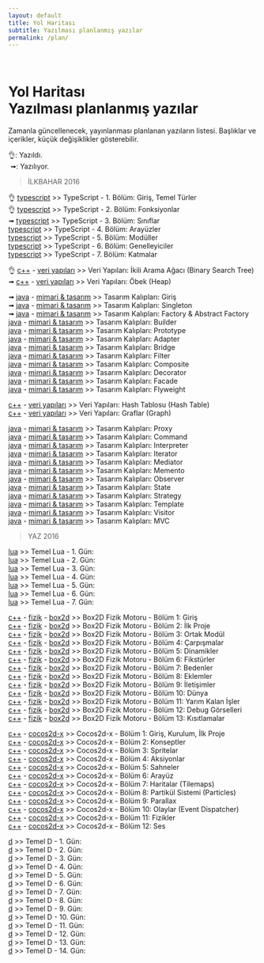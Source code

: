```yaml
---
layout: default
title: Yol Haritası
subtitle: Yazılması planlanmış yazılar
permalink: /plan/
---
```


<br/>
<h1 class="page-title">
    <div class="page-title__text">Yol Haritası</div>
    <div class="page-title__subtitle">
    Yazılması planlanmış yazılar
    </div>
</h1>

Zamanla güncellenecek, yayınlanması planlanan yazıların listesi. Başlıklar ve içerikler, küçük değişiklikler gösterebilir.  

👌: Yazıldı.  
&nbsp;➟: Yazılıyor.  

> İLKBAHAR 2016

👌 [typescript][cTS] >> TypeScript - 1. Bölüm: Giriş, Temel Türler  
👌 [typescript][cTS] >> TypeScript - 2. Bölüm: Fonksiyonlar  
➟ [typescript][cTS] >> TypeScript - 3. Bölüm: Sınıflar  
[typescript][cTS] >> TypeScript - 4. Bölüm: Arayüzler  
[typescript][cTS] >> TypeScript - 5. Bölüm: Modüller  
[typescript][cTS] >> TypeScript - 6. Bölüm: Genelleyiciler  
[typescript][cTS] >> TypeScript - 7. Bölüm: Katmalar  

👌 [c++][cCPP] - [veri yapıları][cVY] >> Veri Yapıları: İkili Arama Ağacı (Binary Search Tree)  
➟ [c++][cCPP] - [veri yapıları][cVY] >> Veri Yapıları: Öbek (Heap)  

➟ [java][cJAVA] - [mimari & tasarım][cMT] >> Tasarım Kalıpları: Giriş  
➟ [java][cJAVA] - [mimari & tasarım][cMT] >> Tasarım Kalıpları: Singleton  
➟ [java][cJAVA] - [mimari & tasarım][cMT] >> Tasarım Kalıpları: Factory & Abstract Factory  
[java][cJAVA] - [mimari & tasarım][cMT] >> Tasarım Kalıpları: Builder  
[java][cJAVA] - [mimari & tasarım][cMT] >> Tasarım Kalıpları: Prototype  
[java][cJAVA] - [mimari & tasarım][cMT] >> Tasarım Kalıpları: Adapter  
[java][cJAVA] - [mimari & tasarım][cMT] >> Tasarım Kalıpları: Bridge  
[java][cJAVA] - [mimari & tasarım][cMT] >> Tasarım Kalıpları: Filter  
[java][cJAVA] - [mimari & tasarım][cMT] >> Tasarım Kalıpları: Composite  
[java][cJAVA] - [mimari & tasarım][cMT] >> Tasarım Kalıpları: Decorator  
[java][cJAVA] - [mimari & tasarım][cMT] >> Tasarım Kalıpları: Facade  
[java][cJAVA] - [mimari & tasarım][cMT] >> Tasarım Kalıpları: Flyweight  

[c++][cCPP] - [veri yapıları][cVY] >> Veri Yapıları: Hash Tablosu (Hash Table)  
[c++][cCPP] - [veri yapıları][cVY] >> Veri Yapıları: Graflar (Graph)  

[java][cJAVA] - [mimari & tasarım][cMT] >> Tasarım Kalıpları: Proxy   
[java][cJAVA] - [mimari & tasarım][cMT] >> Tasarım Kalıpları: Command  
[java][cJAVA] - [mimari & tasarım][cMT] >> Tasarım Kalıpları: Interpreter  
[java][cJAVA] - [mimari & tasarım][cMT] >> Tasarım Kalıpları: Iterator  
[java][cJAVA] - [mimari & tasarım][cMT] >> Tasarım Kalıpları: Mediator  
[java][cJAVA] - [mimari & tasarım][cMT] >> Tasarım Kalıpları: Memento   
[java][cJAVA] - [mimari & tasarım][cMT] >> Tasarım Kalıpları: Observer  
[java][cJAVA] - [mimari & tasarım][cMT] >> Tasarım Kalıpları: State  
[java][cJAVA] - [mimari & tasarım][cMT] >> Tasarım Kalıpları: Strategy  
[java][cJAVA] - [mimari & tasarım][cMT] >> Tasarım Kalıpları: Template  
[java][cJAVA] - [mimari & tasarım][cMT] >> Tasarım Kalıpları: Visitor   
[java][cJAVA] - [mimari & tasarım][cMT] >> Tasarım Kalıpları: MVC  

> YAZ 2016

[lua][cLUA] >> Temel Lua - 1. Gün:  
[lua][cLUA] >> Temel Lua - 2. Gün:  
[lua][cLUA] >> Temel Lua - 3. Gün:  
[lua][cLUA] >> Temel Lua - 4. Gün:  
[lua][cLUA] >> Temel Lua - 5. Gün:  
[lua][cLUA] >> Temel Lua - 6. Gün:  
[lua][cLUA] >> Temel Lua - 7. Gün:  

[c++][cCPP] - [fizik][cFIZ] - [box2d][cBOX2D] >> Box2D Fizik Motoru - Bölüm 1: Giriş  
[c++][cCPP] - [fizik][cFIZ] - [box2d][cBOX2D] >> Box2D Fizik Motoru - Bölüm 2: İlk Proje  
[c++][cCPP] - [fizik][cFIZ] - [box2d][cBOX2D] >> Box2D Fizik Motoru - Bölüm 3: Ortak Modül  
[c++][cCPP] - [fizik][cFIZ] - [box2d][cBOX2D] >> Box2D Fizik Motoru - Bölüm 4: Çarpışmalar  
[c++][cCPP] - [fizik][cFIZ] - [box2d][cBOX2D] >> Box2D Fizik Motoru - Bölüm 5: Dinamikler  
[c++][cCPP] - [fizik][cFIZ] - [box2d][cBOX2D] >> Box2D Fizik Motoru - Bölüm 6: Fikstürler  
[c++][cCPP] - [fizik][cFIZ] - [box2d][cBOX2D] >> Box2D Fizik Motoru - Bölüm 7: Bedenler  
[c++][cCPP] - [fizik][cFIZ] - [box2d][cBOX2D] >> Box2D Fizik Motoru - Bölüm 8: Eklemler  
[c++][cCPP] - [fizik][cFIZ] - [box2d][cBOX2D] >> Box2D Fizik Motoru - Bölüm 9: İletişimler  
[c++][cCPP] - [fizik][cFIZ] - [box2d][cBOX2D] >> Box2D Fizik Motoru - Bölüm 10: Dünya  
[c++][cCPP] - [fizik][cFIZ] - [box2d][cBOX2D] >> Box2D Fizik Motoru - Bölüm 11: Yarım Kalan İşler  
[c++][cCPP] - [fizik][cFIZ] - [box2d][cBOX2D] >> Box2D Fizik Motoru - Bölüm 12: Debug Görselleri  
[c++][cCPP] - [fizik][cFIZ] - [box2d][cBOX2D] >> Box2D Fizik Motoru - Bölüm 13: Kısıtlamalar  

[c++][cCPP] - [cocos2d-x][cCOCOS] >> Cocos2d-x - Bölüm 1: Giriş, Kurulum, İlk Proje  
[c++][cCPP] - [cocos2d-x][cCOCOS] >> Cocos2d-x - Bölüm 2: Konseptler  
[c++][cCPP] - [cocos2d-x][cCOCOS] >> Cocos2d-x - Bölüm 3: Spritelar  
[c++][cCPP] - [cocos2d-x][cCOCOS] >> Cocos2d-x - Bölüm 4: Aksiyonlar  
[c++][cCPP] - [cocos2d-x][cCOCOS] >> Cocos2d-x - Bölüm 5: Sahneler  
[c++][cCPP] - [cocos2d-x][cCOCOS] >> Cocos2d-x - Bölüm 6: Arayüz  
[c++][cCPP] - [cocos2d-x][cCOCOS] >> Cocos2d-x - Bölüm 7: Haritalar (Tilemaps)  
[c++][cCPP] - [cocos2d-x][cCOCOS] >> Cocos2d-x - Bölüm 8: Partikül Sistemi (Particles)  
[c++][cCPP] - [cocos2d-x][cCOCOS] >> Cocos2d-x - Bölüm 9: Parallax  
[c++][cCPP] - [cocos2d-x][cCOCOS] >> Cocos2d-x - Bölüm 10: Olaylar (Event Dispatcher)  
[c++][cCPP] - [cocos2d-x][cCOCOS] >> Cocos2d-x - Bölüm 11: Fizikler  
[c++][cCPP] - [cocos2d-x][cCOCOS] >> Cocos2d-x - Bölüm 12: Ses  

[d][cD] >> Temel D - 1. Gün:  
[d][cD] >> Temel D - 2. Gün:  
[d][cD] >> Temel D - 3. Gün:  
[d][cD] >> Temel D - 4. Gün:  
[d][cD] >> Temel D - 5. Gün:  
[d][cD] >> Temel D - 6. Gün:  
[d][cD] >> Temel D - 7. Gün:  
[d][cD] >> Temel D - 8. Gün:  
[d][cD] >> Temel D - 9. Gün:  
[d][cD] >> Temel D - 10. Gün:  
[d][cD] >> Temel D - 11. Gün:  
[d][cD] >> Temel D - 12. Gün:  
[d][cD] >> Temel D - 13. Gün:  
[d][cD] >> Temel D - 14. Gün:  

[cvy]: /kategori/veriyapilari
[cmt]: /kategori/mimari&tasarim
[cd]: /kategori/d
[ccpp]: /kategori/cpp
[cpython]: /kategori/python
[cjava]: /kategori/java
[clua]: /kategori/lua
[cgenel]: /kategori/genel
[ccocos]: /kategori/cocos
[cbox2d]: /kategori/box2d
[csfml]: /kategori/sfml
[cjekyll]: /kategori/jekyll
[cemacs]: /kategori/emacs
[cmat]: /kategori/matematik
[cyz]: /kategori/yapayzeka
[clibgdx]: /kategori/libgdx
[ccsharp]: /kategori/csharp
[cwpf]: /kategori/wpf
[cfiz]: /kategori/fizik
[cdx12]: /kategori/directx
[cvulkan]: /kategori/vulkan
[cts]: /kategori/typescript